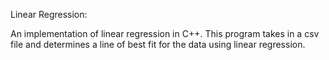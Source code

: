 Linear Regression:

An implementation of linear regression in C++. This program takes in a csv file and determines a line of best fit for the data using linear regression.
